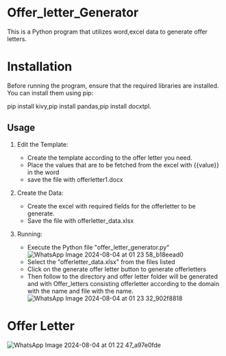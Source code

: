 # Offer_letter_Generator
This is a Python program that utilizes word,excel data to generate offer letters.

# Installation

Before running the program, ensure that the required libraries are installed. You can install them using pip:

pip install kivy,pip install pandas,pip install docxtpl.

## Usage

1. Edit the Template:
   - Create the template according to the offer letter you need.
   - Place the values that are to be fetched from the excel with {{value}} in the word
   - save the file with offerletter1.docx
2. Create the Data:
   - Create the excel with required fields for the offerletter to be generate.
   - Save the file with offerletter_data.xlsx
      
3. Running:
   - Execute the Python file "offer_letter_generator.py"
   ![WhatsApp Image 2024-08-04 at 01 23 58_b18eead0](https://github.com/user-attachments/assets/43b0e8cc-c6cf-456d-a7ae-64f726c1fd8e)
   - Select the "offerletter_data.xlsx" from the files listed
   - Click on the generate offer letter button to generate offerletters
   - Then follow to the directory and offer letter folder will be generated and with Offer_letters consisting offerletter according to the domain with the name and file with the name.
   ![WhatsApp Image 2024-08-04 at 01 23 32_902f8818](https://github.com/user-attachments/assets/4306ad6c-9544-4f90-b4db-0bcd83d289be)


# Offer Letter
   ![WhatsApp Image 2024-08-04 at 01 22 47_a97e0fde](https://github.com/user-attachments/assets/8deee8b1-3c2c-4a39-ad96-8970e29a597c)

